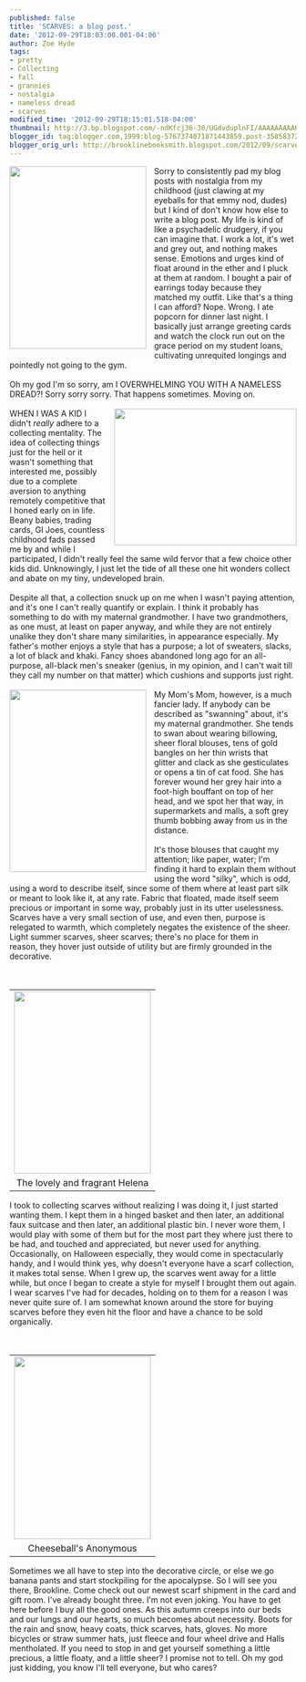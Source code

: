 ```yaml
---
published: false
title: 'SCARVES: a blog post.'
date: '2012-09-29T18:03:00.001-04:00'
author: Zoe Hyde
tags:
- pretty
- Collecting
- fall
- grannies
- nostalgia
- nameless dread
- scarves
modified_time: '2012-09-29T18:15:01.518-04:00'
thumbnail: http://3.bp.blogspot.com/-ndKfcj36-30/UGdvduplnFI/AAAAAAAAAKs/QIPdTJ10o1k/s72-c/IMG_4048.jpg
blogger_id: tag:blogger.com,1999:blog-5767374071871443859.post-3505837286262028417
blogger_orig_url: http://brooklinebooksmith.blogspot.com/2012/09/scarves-blog-post.html
---
```


<div class="separator" style="border-bottom: medium none; border-left: medium none; border-right: medium none; border-top: medium none; clear: both; text-align: center;"><a href="http://3.bp.blogspot.com/-ndKfcj36-30/UGdvduplnFI/AAAAAAAAAKs/QIPdTJ10o1k/s1600/IMG_4048.jpg" imageanchor="1" style="clear: left; cssfloat: left; float: left; margin-bottom: 1em; margin-right: 1em;"><img border="0" height="320" kea="true" src="http://3.bp.blogspot.com/-ndKfcj36-30/UGdvduplnFI/AAAAAAAAAKs/QIPdTJ10o1k/s320/IMG_4048.jpg" width="240" /></a></div>Sorry to&nbsp;consistently pad my blog posts with nostalgia from my childhood (just clawing at my eyeballs for that emmy nod, dudes) but I kind of don't know how else to write a blog post. My life is kind of like a psychadelic drudgery, if you can imagine that. I work a lot, it's wet and grey out, and nothing makes sense. Emotions and urges kind of float around in the ether and I pluck at them at random. I bought a pair of earrings today because they matched my outfit. Like that's a thing I can afford? Nope. Wrong. I ate popcorn for dinner last night. I basically just arrange greeting cards and watch the clock run out on the grace period on my student loans, cultivating unrequited longings and pointedly not going to the gym.<br /><br />Oh my god I'm so sorry, am I OVERWHELMING YOU WITH A NAMELESS DREAD?! Sorry sorry sorry. That happens sometimes. Moving on.<br /><br /><div class="separator" style="border-bottom: medium none; border-left: medium none; border-right: medium none; border-top: medium none; clear: both; text-align: center;"><a href="http://3.bp.blogspot.com/-Uyv-JBpmRys/UGdvU37R51I/AAAAAAAAAKc/X9mkevrqhWc/s1600/IMG_4045.jpg" imageanchor="1" style="clear: right; cssfloat: right; float: right; margin-bottom: 1em; margin-left: 1em;"><img border="0" height="240" kea="true" src="http://3.bp.blogspot.com/-Uyv-JBpmRys/UGdvU37R51I/AAAAAAAAAKc/X9mkevrqhWc/s320/IMG_4045.jpg" width="320" /></a></div>WHEN I WAS A KID I didn't <em>really</em> adhere to a collecting mentality. The idea of collecting things just for the hell or it wasn't something that interested me, possibly due to a complete aversion to anything remotely competitive that I&nbsp;honed early on in life. Beany babies, trading cards, GI Joes, countless childhood fads passed me by and while I participated, I didn't really feel the same wild fervor that a few choice other kids did. Unknowingly, I just let the tide of all these one hit wonders collect and abate on my tiny, undeveloped brain.<br /><br />Despite all that, a collection snuck up on me when I wasn't paying attention, and it's one I can't really quantify or explain. I think it probably has something to do with my maternal grandmother. I have two grandmothers, as one must, at least on paper anyway, and while they are not entirely unalike they don't share many similarities, in appearance especially. My father's mother enjoys a style that has a purpose; a lot of sweaters, slacks, a lot of black and khaki. Fancy shoes abandoned long ago for an all-purpose, all-black men's sneaker (genius, in my opinion, and I can't wait till they call my number on that matter)&nbsp;which cushions and supports just right. <br /><br /><div class="separator" style="border-bottom: medium none; border-left: medium none; border-right: medium none; border-top: medium none; clear: both; text-align: center;"><a href="http://1.bp.blogspot.com/-1nGE1beSmBY/UGdvg92O8ZI/AAAAAAAAAK4/qqUM81IrSCg/s1600/IMG_4049.jpg" imageanchor="1" style="clear: left; cssfloat: left; float: left; margin-bottom: 1em; margin-right: 1em;"><img border="0" height="320" kea="true" src="http://1.bp.blogspot.com/-1nGE1beSmBY/UGdvg92O8ZI/AAAAAAAAAK4/qqUM81IrSCg/s320/IMG_4049.jpg" width="240" /></a></div>My Mom's Mom, however, is a much fancier lady. If anybody can be described as "swanning" about, it's my maternal grandmother. She tends to swan about wearing billowing, sheer floral blouses, tens of gold bangles on&nbsp;her thin wrists&nbsp;that glitter&nbsp;and clack as she gesticulates or opens a tin of cat food. She has forever wound her grey hair into a foot-high bouffant on top of her head, and we spot her that way, in supermarkets and malls, a&nbsp;soft grey thumb bobbing away from us in the distance. <br /><br />It's those blouses that caught my attention; like paper, water; I'm finding it hard to explain them without using the word "silky", which is odd, using a word to describe itself, since some of them where at least part silk or meant to look like it, at any rate. Fabric that floated, made itself seem precious or important in some way, probably just in its utter uselessness. Scarves have a very small section of use, and even then, purpose is relegated to warmth, which completely negates the existence of the sheer. Light summer scarves, sheer scarves; there's no place for them in reason,&nbsp;they hover&nbsp;just outside of utility but are firmly grounded in the decorative. <br /><br />﻿ <br /><table cellpadding="0" cellspacing="0" class="tr-caption-container" style="float: right; margin-left: 1em; text-align: right;"><tbody><tr><td style="text-align: center;"><a href="http://1.bp.blogspot.com/-I_CwVBOwiW4/UGdvmErjNZI/AAAAAAAAALA/hQxsIlih1t4/s1600/IMG_4051.jpg" imageanchor="1" style="clear: right; cssfloat: right; margin-bottom: 1em; margin-left: auto; margin-right: auto;"><img border="0" height="320" kea="true" src="http://1.bp.blogspot.com/-I_CwVBOwiW4/UGdvmErjNZI/AAAAAAAAALA/hQxsIlih1t4/s320/IMG_4051.jpg" width="240" /></a></td></tr><tr><td class="tr-caption" style="text-align: center;">The lovely and fragrant Helena</td></tr></tbody></table>I took to collecting scarves without realizing I was doing it, I just started wanting them. I kept them in a hinged basket and then later, an additional faux suitcase and then later, an additional plastic bin. I never wore them, I would play with some of them but for the most part they where just there to be had, and touched and appreciated, but never used for anything. Occasionally, on Halloween especially, they would come in spectacularly handy, and I would think yes, why doesn't everyone have a scarf collection, it makes total sense. When I grew up, the scarves went away for a little while, but once I began to create a style for myself I brought them out again. I wear scarves I've had for decades, holding on to them for a reason I was never quite sure of. I am somewhat known around the store for buying scarves before they even hit the floor and have a chance to be sold organically. <br /><br />﻿ <br /><table cellpadding="0" cellspacing="0" class="tr-caption-container" style="float: left; margin-right: 1em; text-align: left;"><tbody><tr><td style="text-align: center;"><a href="http://1.bp.blogspot.com/-92qMF9rmdDk/UGdvPoQIZfI/AAAAAAAAAKU/BymmAafRXqI/s1600/IMG_4052.jpg" imageanchor="1" style="clear: left; cssfloat: left; margin-bottom: 1em; margin-left: auto; margin-right: auto;"><img border="0" height="320" kea="true" src="http://1.bp.blogspot.com/-92qMF9rmdDk/UGdvPoQIZfI/AAAAAAAAAKU/BymmAafRXqI/s320/IMG_4052.jpg" width="240" /></a></td></tr><tr><td class="tr-caption" style="text-align: center;">Cheeseball's Anonymous</td></tr></tbody></table>﻿ <br /><div style="border-bottom: medium none; border-left: medium none; border-right: medium none; border-top: medium none;"><br /></div><div style="border-bottom: medium none; border-left: medium none; border-right: medium none; border-top: medium none;"><br />Sometimes we all have to step into the decorative circle, or else we go banana pants and start stockpiling for the apocalypse. So I will see you there, Brookline. Come check out our newest scarf shipment in the card and gift room. I've already bought three. I'm not even joking. You have to get here before I buy all the good ones. As this autumn creeps into our beds and our lungs and our hearts, so much becomes about necessity. Boots for the rain and snow, heavy coats, thick scarves, hats, gloves. No more bicycles or straw summer hats, just fleece and four wheel drive and Halls mentholated. If you need to stop in and get yourself something a little precious, a little floaty, and a little sheer? I promise not to tell. Oh my god just kidding, you know I'll tell everyone, but who cares?</div><div style="border-bottom: medium none; border-left: medium none; border-right: medium none; border-top: medium none;"><br /></div>